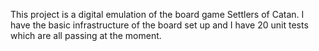 This project is a digital emulation of the board game Settlers of Catan.
I have the basic infrastructure of the board set up and I have 20
unit tests which are all passing at the moment.
